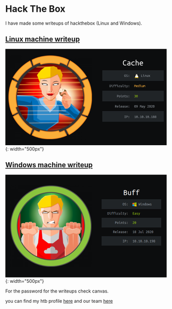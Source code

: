 # Hack The Box

I have made some writeups of hackthebox (Linux and Windows).

## [Linux machine writeup](https://www.merlijnvermeer.nl/writeups/merlijnvermeerhtblinux.pdf)

![Linux machine writeup](cache.png){: width="500px"}

## [Windows machine writeup](https://www.merlijnvermeer.nl/writeups/merlijnvermeerhtbwindows.pdf)

![Windows machine writeup](buff.png){: width="500px"}

For the password for the writeups check canvas.

<script src="https://www.hackthebox.eu/badge/268216"></script>

you can find my htb profile [here](https://www.hackthebox.eu/profile/268216) and our team [here](https://www.hackthebox.eu/teams/profile/3155)